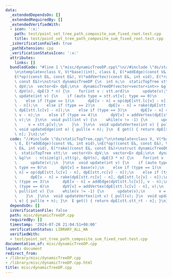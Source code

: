 ```yaml
---
data:
  _extendedDependsOn: []
  _extendedRequiredBy: []
  _extendedVerifiedWith:
  - icon: ':x:'
    path: test/point_set_tree_path_composite_sum_fixed_root.test.cpp
    title: test/point_set_tree_path_composite_sum_fixed_root.test.cpp
  _isVerificationFailed: true
  _pathExtension: cpp
  _verificationStatusIcon: ':x:'
  attributes:
    links: []
  bundledCode: "#line 1 \"misc/dynamicTreeDP.cpp\"\n//#include \"ds/staticTopTree.cpp\"\
    \n\ntemplate<class V, V(*base)(int), class E, E(*addEdge)(const V&, int eid),\n\
    E(*op)(const E&, const E&), V(*addVertex)(const E&, int vid), E(*rake)(const E&,\
    \ const E&)>\nstruct dynamicTreeDP {\n  int n;\n  staticTopTree stt;\n  vector<V>\
    \ dpV;\n  vector<E> dpE;\n\n  dynamicTreeDP(vector<vector<int>> &g)\n  : n(size(g)),stt(g),\
    \ dpV(n), dpE(3 * n) {\n    for(int v : stt.ord)\n      update(v);\n  }\n\n  void\
    \ update(int v) {\n    if (auto type = stt.vt[v]; type == 0)\n      dpV[v] = base(v);\n\
    \    else if (type == 1)\n      dpE[v - n] = op(dpE[stt.lc[v] - n], dpE[stt.rc[v]\
    \ - n]);\n    else if (type == 2)\n      dpE[v - n] = rake(dpE[stt.rc[v] - n],\
    \ dpE[stt.lc[v] - n]);\n    else if (type == 3)\n      dpE[v - n] = addEdge(dpV[stt.lc[v]],\
    \ v - n);\n    else if (type == 4)\n      dpV[v] = addVertex(dpE[stt.lc[v] - n],\
    \ v);\n  }\n\n  void pull(int v) {\n    while(v != -1) {\n      update(v);\n \
    \     v = stt.p[v];\n    }\n  }\n\n  void updateVertex(int v) { pull(v); }\n \
    \ void updateEdge(int e) { pull(e + n); }\n  E get() { return dpE[stt.stt_rt -\
    \ n]; }\n};\n"
  code: "//#include \"ds/staticTopTree.cpp\"\n\ntemplate<class V, V(*base)(int), class\
    \ E, E(*addEdge)(const V&, int eid),\nE(*op)(const E&, const E&), V(*addVertex)(const\
    \ E&, int vid), E(*rake)(const E&, const E&)>\nstruct dynamicTreeDP {\n  int n;\n\
    \  staticTopTree stt;\n  vector<V> dpV;\n  vector<E> dpE;\n\n  dynamicTreeDP(vector<vector<int>>\
    \ &g)\n  : n(size(g)),stt(g), dpV(n), dpE(3 * n) {\n    for(int v : stt.ord)\n\
    \      update(v);\n  }\n\n  void update(int v) {\n    if (auto type = stt.vt[v];\
    \ type == 0)\n      dpV[v] = base(v);\n    else if (type == 1)\n      dpE[v -\
    \ n] = op(dpE[stt.lc[v] - n], dpE[stt.rc[v] - n]);\n    else if (type == 2)\n\
    \      dpE[v - n] = rake(dpE[stt.rc[v] - n], dpE[stt.lc[v] - n]);\n    else if\
    \ (type == 3)\n      dpE[v - n] = addEdge(dpV[stt.lc[v]], v - n);\n    else if\
    \ (type == 4)\n      dpV[v] = addVertex(dpE[stt.lc[v] - n], v);\n  }\n\n  void\
    \ pull(int v) {\n    while(v != -1) {\n      update(v);\n      v = stt.p[v];\n\
    \    }\n  }\n\n  void updateVertex(int v) { pull(v); }\n  void updateEdge(int\
    \ e) { pull(e + n); }\n  E get() { return dpE[stt.stt_rt - n]; }\n};\n"
  dependsOn: []
  isVerificationFile: false
  path: misc/dynamicTreeDP.cpp
  requiredBy: []
  timestamp: '2024-07-28 21:04:51+08:00'
  verificationStatus: LIBRARY_ALL_WA
  verifiedWith:
  - test/point_set_tree_path_composite_sum_fixed_root.test.cpp
documentation_of: misc/dynamicTreeDP.cpp
layout: document
redirect_from:
- /library/misc/dynamicTreeDP.cpp
- /library/misc/dynamicTreeDP.cpp.html
title: misc/dynamicTreeDP.cpp
---
```

